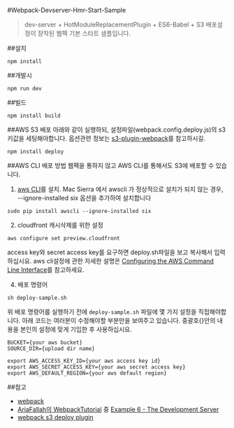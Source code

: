 #Webpack-Devserver-Hmr-Start-Sample
> dev-server + HotModuleReplacementPlugin + ES6-Babel + S3 배포설정이 장착된 웹팩 기본 스타트 샘플입니다.

##설치
```
npm install
```

##개발시
```
npm run dev
```

##빌드
```
npm install build
```

##AWS S3 배포
아래와 같이 실행하되, 설정파일(webpack.config.deploy.js)의 s3 키값을 세팅해야합니다. 옵션관련 정보는 [s3-plugin-webpack](https://github.com/MikaAK/s3-plugin-webpack)를 참고하시길.
```
npm install deploy
```

##AWS CLI 배포 방법
웹펙을 통하지 않고 AWS CLI를 통해서도 S3에 배포할 수 있습니다.
1. [aws CLI](https://aws.amazon.com/ko/cli/)를 설치.
Mac Sierra 에서 awscli 가 정상적으로 설치가 되지 않는 경우, --ignore-installed six 옵션을 추가하여 설치합니다

```
sudo pip install awscli --ignore-installed six
```

2. cloudfront 캐시삭제를 위한 설정
```
aws configure set preview.cloudfront
```
access key와 secret access key를 요구하면 deploy.sh파일을 보고 복사해서 입력하십시요.
aws cli설정에 관한 자세한 설명은 [Configuring the AWS Command Line Interface](http://docs.aws.amazon.com/cli/latest/userguide/cli-chap-getting-started.html)를 참고하세요.

4. 배포 명령어
```
sh deploy-sample.sh
```
위 배포 명령어를 실행하기 전에 `deploy-sample.sh` 파일에 몇 가지 설정을 직접해야합니다. 아래 코드는 여러분이 수정해야할 부분만을 보여주고 있습니다. 중괄호{}안의 내용을 본인의 설정에 맞게 기입한 후 사용하십시요.
```
BUCKET={your aws bucket}
SOURCE_DIR={upload dir name}

export AWS_ACCESS_KEY_ID={your aws access key id}
export AWS_SECRET_ACCESS_KEY={your aws secret access key}
export AWS_DEFAULT_REGION={your aws default region}
```

##참고
- [webpack](http://webpack.github.io/)
- [AriaFallah의  WebpackTutorial](https://github.com/AriaFallah/WebpackTutorial/tree/master/part1) 중 [Example 6 - The Development Server](https://github.com/AriaFallah/WebpackTutorial/tree/master/part1/example)
- [webpack s3 deploy plugin](https://github.com/MikaAK/s3-plugin-webpack)
